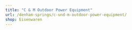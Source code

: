 ```yaml
---
title: "C & M Outdoor Power Equipment"
url: /denham-springs/c-und-m-outdoor-power-equipment/
shop: Eisenwaren
---
```

